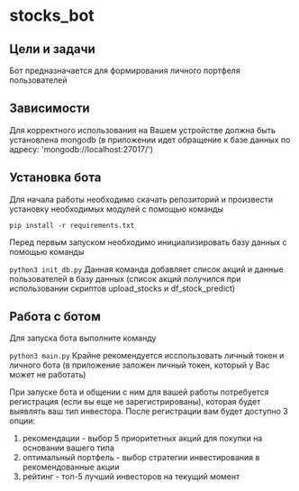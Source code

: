 # stocks_bot
## Цели и задачи
Бот предназначается для формирования личного портфеля пользователей
## Зависимости
Для корректного использования на Вашем устройстве должна быть установлена mongodb (в приложении идет обращение к базе данных по адресу: 'mongodb://localhost:27017/')
## Установка бота
Для начала работы необходимо скачать репозиторий и произвести установку необходимых модулей с помощью команды 

`pip install -r requirements.txt`

Перед первым запуском необходимо инициализировать базу данных с помощью команды

`python3 init_db.py`
Данная команда добавляет список акций и данные пользователей в базу данных 
(список акций получился при использовании скриптов upload_stocks и df_stock_predict)

## Работа с ботом
Для запуска бота выполните команду

`python3 main.py`
Крайне рекомендуется исспользовать личный токен и личного бота (в приложение заложен личный токен, который у Вас может не работать)

При запуске бота и общении с ним для вашей работы потребуется регистрация (если вы еще не зарегистрированы), которая будет выявлять ваш тип инвестора.
После регистрации вам будет доступно 3 опции:
1. рекомендации - выбор 5 приоритетных акций для покупки на основании вашего типа
1. оптимальный портфель - выбор стратегии инвестирования в рекомендованные акции
1. рейтинг - топ-5 лучший инвесторов на текущий момент
